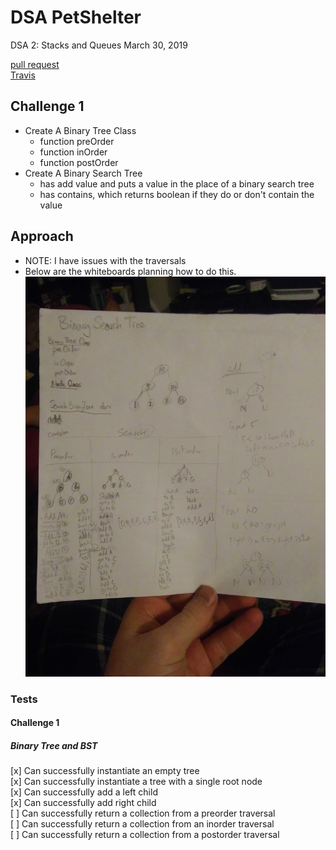 # DSA PetShelter
DSA 2: Stacks and Queues
March 30, 2019

[pull request](https://github.com/abferris/data-structures-and-algorithms/pull/42)  
[Travis](https://travis-ci.com/abferris/data-structures-and-algorithms)
## Challenge 1

* Create A Binary Tree Class
  * function preOrder
  * function inOrder
  * function postOrder
* Create A Binary Search Tree
  * has add value and puts a value in the place of a binary search tree
  * has contains, which returns boolean if they do or don't contain the value

## Approach 
* NOTE: I have issues with the traversals
* Below are the whiteboards planning how to do this.
![UML](./treeuml.jpg)






### Tests
#### Challenge 1  
##### Binary Tree and BST
[x] Can successfully instantiate an empty tree  
[x] Can successfully instantiate a tree with a single root node  
[x] Can successfully add a left child   
[x] Can successfully add right child  
[ ] Can successfully return a collection from a preorder traversal  
[ ] Can successfully return a collection from an inorder traversal  
[ ] Can successfully return a collection from a postorder traversal  
